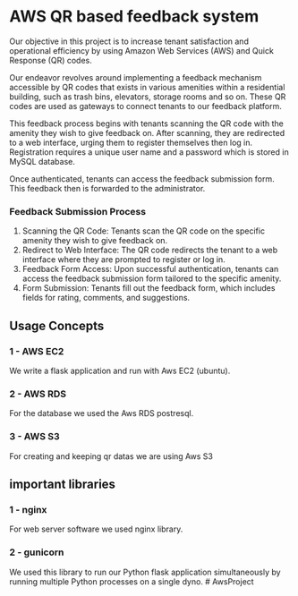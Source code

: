 # AWS QR based feedback system
Our objective in this project is to increase tenant satisfaction and operational efficiency
by using Amazon Web Services (AWS) and Quick Response (QR) codes.

Our endeavor revolves around implementing a feedback mechanism accessible by QR
codes that exists in various amenities within a residential building, such as trash bins, elevators,
storage rooms and so on. These QR codes are used as gateways to connect tenants to our
feedback platform.

This feedback process begins with tenants scanning the QR code with the amenity they
wish to give feedback on. After scanning, they are redirected to a web interface, urging them to
register themselves then log in. Registration requires a unique user name and a password which
is stored in MySQL database.

Once authenticated, tenants can access the feedback submission form. This feedback then
is forwarded to the administrator.
### Feedback Submission Process
1. Scanning the QR Code: Tenants scan the QR code on the specific amenity they wish to give
feedback on.
2. Redirect to Web Interface: The QR code redirects the tenant to a web interface where they are
prompted to register or log in.
3. Feedback Form Access: Upon successful authentication, tenants can access the feedback
submission form tailored to the specific amenity.
4. Form Submission: Tenants fill out the feedback form, which includes fields for rating, comments,
and suggestions.

## Usage Concepts
### 1 - AWS EC2 
We write a flask application and run with Aws EC2 (ubuntu).
### 2 - AWS RDS
For the database we used the Aws RDS postresql.
### 3 - AWS S3 
For creating and keeping qr datas we are using Aws S3

## important libraries
### 1 - nginx
For web server software we used nginx library.
### 2 - gunicorn
We used this library to run our Python flask application simultaneously by running multiple Python processes on a single dyno.
#   A w s P r o j e c t  
 